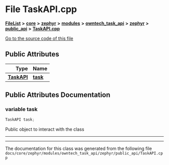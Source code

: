 

# File TaskAPI.cpp



[**FileList**](files.md) **>** [**core**](dir_771164b9325b04f1442f7a3ffa8ecb89.md) **>** [**zephyr**](dir_09002e7ce91f09aeb040dfd1861a47f4.md) **>** [**modules**](dir_6d0fb8ab814c517e7f155fb837e32f72.md) **>** [**owntech\_task\_api**](dir_a6ca33c2a6633efd563e2ff2336e2b96.md) **>** [**zephyr**](dir_930c8fa1e893c2939a58a9ccd4e9adcb.md) **>** [**public\_api**](dir_2b522af08cf9fc57ee593ce08ec33342.md) **>** [**TaskAPI.cpp**](TaskAPI_8cpp.md)

[Go to the source code of this file](TaskAPI_8cpp_source.md)
























## Public Attributes

| Type | Name |
| ---: | :--- |
|  [**TaskAPI**](classTaskAPI.md) | [**task**](#variable-task)  <br> |












































## Public Attributes Documentation




### variable task 

```C++
TaskAPI task;
```



Public object to interact with the class 


        

<hr>

------------------------------
The documentation for this class was generated from the following file `docs/core/zephyr/modules/owntech_task_api/zephyr/public_api/TaskAPI.cpp`

